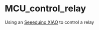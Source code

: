 # MCU_control_relay
Using an [Seeeduino XIAO](https://wiki.seeedstudio.com/cn/Seeeduino-XIAO/) to control a relay
